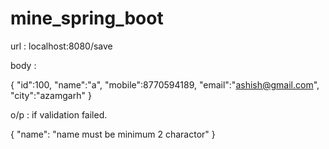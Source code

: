 # mine_spring_boot

url : localhost:8080/save

body : 

{
    "id":100,
    "name":"a",
    "mobile":8770594189,
    "email":"ashish@gmail.com",
    "city":"azamgarh"
}

o/p : if validation failed.

{
    "name": "name must be minimum 2 charactor"
}
